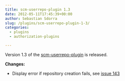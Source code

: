 ```yaml
---
title: scm-userrepo-plugin 1.3
date: 2012-05-11T17:45:39+00:00
author: Sebastian Sdorra
slug: /plugins/scm-userrepo-plugin-1-3/
categories:
  - plugins
  - authorization-plugins

---
```

Version 1.3 of the [scm-userrepo-plugin](https://bitbucket.org/sdorra/scm-userrepo-plugin) is released.

**Changes:**

- Display error if repository creation fails, see [issue 143](https://github.com/scm-manager/scm-manager/issues/143)

